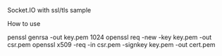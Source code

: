 Socket.IO with ssl/tls sample

How to use


penssl genrsa -out key.pem 1024
openssl req -new -key key.pem -out csr.pem
openssl x509 -req -in csr.pem -signkey key.pem -out cert.pem




